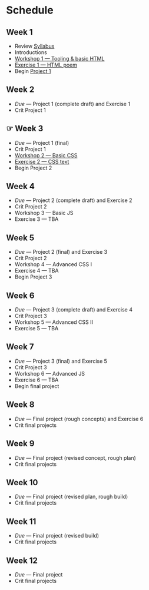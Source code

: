 # Schedule

## Week 1

- Review [Syllabus](Syllabus.md)
- Introductions
- [Workshop 1 — Tooling & basic HTML](Workshop1.md)
- [Exercise 1 — HTML poem](Exercise1.md)
- Begin [Project 1](Project1.md)

## Week 2

- _Due_ — Project 1 (complete draft) and Exercise 1
- Crit Project 1

## ☞ Week 3

- _Due_ — Project 1 (final)
- Crit Project 1
- [Workshop 2 — Basic CSS](Workshop2.md)
- [Exercise 2 — CSS text](Exercise2.md)
- Begin Project 2

## Week 4

- _Due_ — Project 2 (complete draft) and Exercise 2
- Crit Project 2
- Workshop 3 — Basic JS
- Exercise 3 — TBA

## Week 5

- _Due_ — Project 2 (final) and Exercise 3
- Crit Project 2
- Workshop 4 — Advanced CSS I
- Exercise 4 — TBA
- Begin Project 3

## Week 6

- _Due_ — Project 3 (complete draft) and Exercise 4
- Crit Project 3
- Workshop 5 — Advanced CSS II
- Exercise 5 — TBA

## Week 7

- _Due_ — Project 3 (final) and Exercise 5
- Crit Project 3
- Workshop 6 — Advanced JS
- Exercise 6 — TBA
- Begin final project

## Week 8

- _Due_ — Final project (rough concepts) and Exercise 6
- Crit final projects

## Week 9

- _Due_ — Final project (revised concept, rough plan)
- Crit final projects

## Week 10

- _Due_ — Final project (revised plan, rough build)
- Crit final projects

## Week 11

- _Due_ — Final project (revised build)
- Crit final projects

## Week 12

- _Due_ — Final project
- Crit final projects
